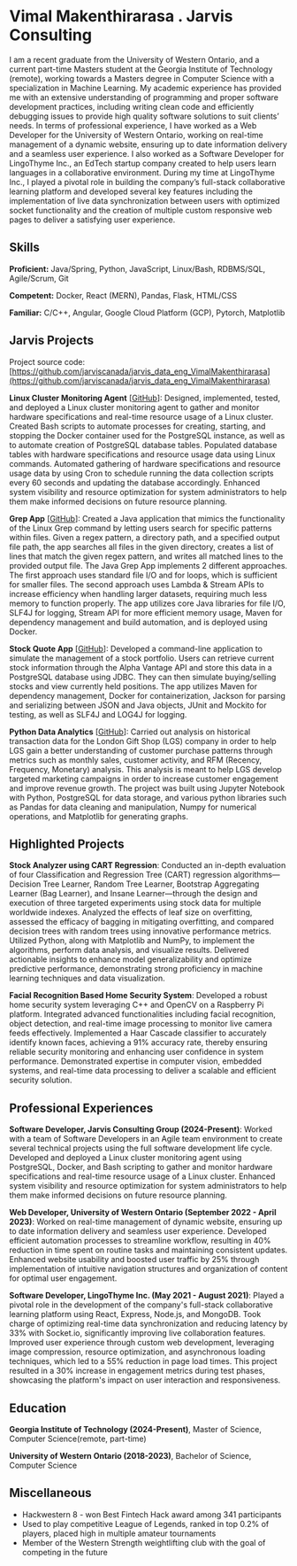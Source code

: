 # Vimal Makenthirarasa . Jarvis Consulting

I am a recent graduate from the University of Western Ontario, and a current part-time Masters student at the Georgia Institute of Technology (remote), working towards a Masters degree in Computer Science with a specialization in Machine Learning. My academic experience has provided me with an extensive understanding of programming and proper software development practices, including writing clean code and efficiently debugging issues to provide high quality software solutions to suit clients’ needs. In terms of professional experience, I have worked as a Web Developer for the University of Western Ontario, working on real-time management of a dynamic website, ensuring up to date information delivery and a seamless user experience. I also worked as a Software Developer for LingoThyme Inc., an EdTech startup company created to help users learn languages in a collaborative environment. During my time at LingoThyme Inc., I played a pivotal role in building the company’s full-stack collaborative learning platform and developed several key features including the implementation of live data synchronization between users with optimized socket functionality and the creation of multiple custom responsive web pages to deliver a satisfying user experience.

## Skills

**Proficient:** Java/Spring, Python, JavaScript, Linux/Bash, RDBMS/SQL, Agile/Scrum, Git

**Competent:** Docker, React (MERN), Pandas, Flask, HTML/CSS

**Familiar:** C/C++, Angular, Google Cloud Platform (GCP), Pytorch, Matplotlib

## Jarvis Projects

Project source code: [https://github.com/jarviscanada/jarvis_data_eng_VimalMakenthirarasa](https://github.com/jarviscanada/jarvis_data_eng_VimalMakenthirarasa)


**Linux Cluster Monitoring Agent** [[GitHub](https://github.com/jarviscanada/jarvis_data_eng_VimalMakenthirarasa/tree/masterhttps://github.com/jarviscanada/jarvis_data_eng_VimalMakenthirarasa/tree/develop/linux_sql)]: Designed, implemented, tested, and deployed a Linux cluster monitoring agent to gather and monitor hardware specifications and real-time resource usage of a Linux cluster. Created Bash scripts to automate processes for creating, starting, and stopping the Docker container used for the PostgreSQL instance, as well as to automate creation of PostgreSQL database tables. Populated database tables with hardware specifications and resource usage data using Linux commands. Automated gathering of hardware specifications and resource usage data by using Cron to schedule running the data collection scripts every 60 seconds and updating the database accordingly. Enhanced system visibility and resource optimization for system administrators to help them make informed decisions on future resource planning.

**Grep App** [[GitHub](https://github.com/jarviscanada/jarvis_data_eng_VimalMakenthirarasa/tree/masterhttps://github.com/jarviscanada/jarvis_data_eng_VimalMakenthirarasa/tree/feature/grepapp/core_java/grep)]: Created a Java application that mimics the functionality of the Linux Grep command by letting users search for specific patterns within files. Given a regex pattern, a directory path, and a specified output file path, the app searches all files in the given directory, creates a list of lines that match the given regex pattern, and writes all matched lines to the provided output file. The Java Grep App implements 2 different approaches. The first approach uses standard file I/O and for loops, which is sufficient for smaller files. The second approach uses Lambda & Stream APIs to increase efficiency when handling larger datasets, requiring much less memory to function properly. The app utilizes core Java libraries for file I/O, SLF4J for logging, Stream API for more efficient memory usage, Maven for dependency management and build automation, and is deployed using Docker.

**Stock Quote App** [[GitHub](https://github.com/jarviscanada/jarvis_data_eng_VimalMakenthirarasa/tree/masterhttps://github.com/jarviscanada/jarvis_data_eng_VimalMakenthirarasa/tree/feature/jdbc/core_java/jdbc)]: Developed a command-line application to simulate the management of a stock portfolio. Users can retrieve current stock information through the Alpha Vantage API and store this data in a PostgreSQL database using JDBC. They can then simulate buying/selling stocks and view currently held positions. The app utilizes Maven for dependency management, Docker for containerization, Jackson for parsing and serializing between JSON and Java objects, JUnit and Mockito for testing, as well as SLF4J and LOG4J for logging.

**Python Data Analytics** [[GitHub](https://github.com/jarviscanada/jarvis_data_eng_VimalMakenthirarasa/tree/masterhttps://github.com/jarviscanada/jarvis_data_eng_VimalMakenthirarasa/tree/feature/python_data_analytics/python_data_analytics)]: Carried out analysis on historical transaction data for the London Gift Shop (LGS) company in order to help LGS gain a better understanding of customer purchase patterns through metrics such as monthly sales, customer activity, and RFM (Recency, Frequency, Monetary) analysis. This analysis is meant to help LGS develop targeted marketing campaigns in order to increase customer engagement and improve revenue growth. The project was built using Jupyter Notebook with Python, PostgreSQL for data storage, and various python libraries such as Pandas for data cleaning and manipulation, Numpy for numerical operations, and Matplotlib for generating graphs.


## Highlighted Projects
**Stock Analyzer using CART Regression**: Conducted an in-depth evaluation of four Classification and Regression Tree (CART) regression algorithms—Decision Tree Learner, Random Tree Learner, Bootstrap Aggregating Learner (Bag Learner), and Insane Learner—through the design and execution of three targeted experiments using stock data for multiple worldwide indexes. Analyzed the effects of leaf size on overfitting, assessed the efficacy of bagging in mitigating overfitting, and compared decision trees with random trees using innovative performance metrics. Utilized Python, along with Matplotlib and NumPy, to implement the algorithms, perform data analysis, and visualize results. Delivered actionable insights to enhance model generalizability and optimize predictive performance, demonstrating strong proficiency in machine learning techniques and data visualization.

**Facial Recognition Based Home Security System**: Developed a robust home security system leveraging C++ and OpenCV on a Raspberry Pi platform. Integrated advanced functionalities including facial recognition, object detection, and real-time image processing to monitor live camera feeds effectively. Implemented a Haar Cascade classifier to accurately identify known faces, achieving a 91% accuracy rate, thereby ensuring reliable security monitoring and enhancing user confidence in system performance. Demonstrated expertise in computer vision, embedded systems, and real-time data processing to deliver a scalable and efficient security solution.


## Professional Experiences

**Software Developer, Jarvis Consulting Group (2024-Present)**: Worked with a team of Software Developers in an Agile team environment to create several technical projects using the full software development life cycle. Developed and deployed a Linux cluster monitoring agent using PostgreSQL, Docker, and Bash scripting to gather and monitor hardware specifications and real-time resource usage of a Linux cluster. Enhanced system visibility and resource optimization for system administrators to help them make informed decisions on future resource planning.

**Web Developer, University of Western Ontario (September 2022 - April 2023)**: Worked on real-time management of dynamic website, ensuring up to date information delivery and seamless user experience. Developed efficient automation processes to streamline workflow, resulting in 40% reduction in time spent on routine tasks and maintaining consistent updates. Enhanced website usability and boosted user traffic by 25% through implementation of intuitive navigation structures and organization of content for optimal user engagement.

**Software Developer, LingoThyme Inc. (May 2021 - August 2021)**: Played a pivotal role in the development of the company's full-stack collaborative learning platform using React, Express, Node.js, and MongoDB. Took charge of optimizing real-time data synchronization and reducing latency by 33% with Socket.io, significantly improving live collaboration features. Improved user experience through custom web development, leveraging image compression, resource optimization, and asynchronous loading techniques, which led to a 55% reduction in page load times. This project resulted in a 30% increase in engagement metrics during test phases, showcasing the platform's impact on user interaction and responsiveness.


## Education
**Georgia Institute of Technology (2024-Present)**, Master of Science, Computer Science(remote, part-time)

**University of Western Ontario (2018-2023)**, Bachelor of Science, Computer Science


## Miscellaneous
- Hackwestern 8 - won Best Fintech Hack award among 341 participants
- Used to play competitive League of Legends, ranked in top 0.2% of players, placed high in multiple amateur tournaments
- Member of the Western Strength weightlifting club with the goal of competing in the future
